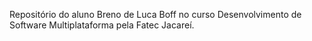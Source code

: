 Repositório do aluno Breno de Luca Boff no curso Desenvolvimento de Software Multiplataforma pela Fatec Jacareí.
